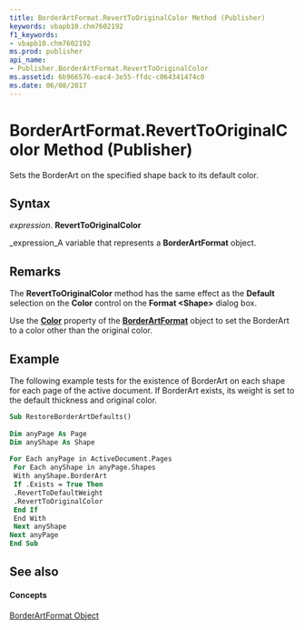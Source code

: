 ```yaml
---
title: BorderArtFormat.RevertToOriginalColor Method (Publisher)
keywords: vbapb10.chm7602192
f1_keywords:
- vbapb10.chm7602192
ms.prod: publisher
api_name:
- Publisher.BorderArtFormat.RevertToOriginalColor
ms.assetid: 6b966576-eac4-3e55-ffdc-c064341474c0
ms.date: 06/08/2017
---
```



# BorderArtFormat.RevertToOriginalColor Method (Publisher)

Sets the BorderArt on the specified shape back to its default color.


## Syntax

 _expression_. **RevertToOriginalColor**

 _expression_A variable that represents a  **BorderArtFormat** object.


## Remarks

The  **RevertToOriginalColor** method has the same effect as the **Default** selection on the **Color** control on the **Format <Shape&gt;** dialog box.

Use the  **[Color](borderartformat-color-property-publisher.md)** property of the **[BorderArtFormat](borderartformat-object-publisher.md)** object to set the BorderArt to a color other than the original color.


## Example

The following example tests for the existence of BorderArt on each shape for each page of the active document. If BorderArt exists, its weight is set to the default thickness and original color.


```vb
Sub RestoreBorderArtDefaults() 
 
Dim anyPage As Page 
Dim anyShape As Shape 
 
For Each anyPage in ActiveDocument.Pages 
 For Each anyShape in anyPage.Shapes 
 With anyShape.BorderArt 
 If .Exists = True Then 
 .RevertToDefaultWeight 
 .RevertToOriginalColor 
 End If 
 End With 
 Next anyShape 
Next anyPage 
End Sub
```


## See also


#### Concepts


 [BorderArtFormat Object](borderartformat-object-publisher.md)

